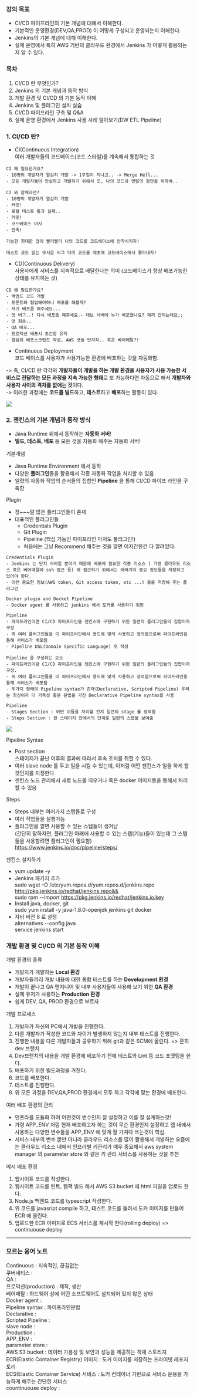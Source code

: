 ### 강의 목표
- CI/CD 파이프라인의 기본 개념에 대해서 이해한다.
- 기본적인 운영환경(DEV,QA,PROD) 이 어떻게 구성되고 운영되는지 이해한다.
- Jenkins의 기본 개념에 대해 이해한다.
- 실제 운영에서 특히 AWS 기반의 클라우드 환경에서 Jenkins 가 어떻게 활용되는지 알 수 있다.

### 목차
1. CI/CD 란 무엇인가?
2. Jenkins 의 기본 개념과 동작 방식
3. 개발 환경 및 CI/CD 의 기본 동작 이해
4. Jenkins 및 플러그인 설치 실습
5. CI/CD 파이프라인 구축 및 Q&A
6. 실제 운영 환경에서 Jenkins 사용 사례 알아보기(DW ETL Pipeline)   


### 1. CI/CD 란?
- CI(Continuous Integration)   
여러 개발자들의 코드베이스(코드 스타일)를 계속해서 통합하는 것
```
CI 왜 필요한가요?
- 10명의 개발자가 열심히 개발 -> 1주일이 지나고.. -> Merge Hell...
- 모든 개발자들이 안심하고 개발하기 위해서 또, 나의 코드와 멘탈의 평안을 위하여..

CI 와 함께라면?
- 10명의 개발자가 열심히 개발
- 커밋!
- 로컬 테스트 통과 실패..
- 커밋!
- 코드베이스 머지
- 만족!

가능한 최대한 많이 빨리빨리 나의 코드를 코드베이스에 안착시키자!

테스트 코드 없는 무서운 버그 더미 코드를 애초에 코드베이스에서 쫓아내자!
```

- CD(Continuous Delivery)   
사용자에게 서비스를 지속적으로 배달한다는 의미 (코드베이스가 항상 배포가능한 상태를 유지하는 것)

```
CD 왜 필요한가요?
- 백엔드 코드 개발
- 프론트와 협업해야하니 배포를 해볼까?
- 저기 배포좀 해주세요...
- 앗 버그..! 다시 배포좀 해주세요.- 데브 서버에 누가 배포했나요? 제꺼 안되는데요;;
- 앗 죄송..
- QA 배포...
- 프로덕션 배포시 초긴장 유지
- 열심히 배포스크립트 작성, AWS 코놀 만지작.. 혹은 베어메탈?!
```

- Continuous Deployment   
코드 베이스를 사용자가 사용가능한 환경에 배포하는 것을 자동화함.

-> 즉, CI/CD 란 각각의 **개발자들이 개발을 하는 개발 환경을 사용자가 사용 가능한 서비스로 전달하는 모든 과정을 지속 가능한 형태**로 또 가능하다면 자동으로 해서 **개발자와 사용자 사이의 격차를 없애는 것**이다.   
-> 이러한 과정에는 **코드를 빌드**하고, **테스트**하고 **배포**하는 활동이 있다.

<img src= "./img/Jenkins_1-1.png">

### 2. 젠킨스의 기본 개념과 동작 방식
- Java Runtime 위에서 동작하는 **자동화 서버**!
- **빌드, 테스트, 배포** 등 모든 것을 자동화 해주는 자동화 서버!   

기본개념
- Java Runtime Environment 에서 동작
- 다양한 **플러그인**들을 활용해서 각종 자동화 작업을 처리할 수 있음
- 일련의 자동화 작업의 순서들의 집합인 **Pipeline** 을 통해 CI/CD 파이프 라인을 구축함 

Plugin
- 정~~~말 많은 플러그인들이 존재
- 대표적인 플러그인들
  - Credentials Plugin
  - Git Plugin
  - Pipeline (핵심 기능인 파이프라인 마저도 플러그인!)
  - 처음에는 그냥 Recommend 해주는 것을 깔면 어지간한건 다 깔려있다.

```
Credentials Plugin
- Jenkins 는 단지 서버일 뿐이기 때문에 배포에 필요한 각종 리소스 ( 가령 클라우드 리소스 혹은 베어메탈에 ssh 접근 등) 에 접근하기 위해서는 여러가지 중요 정보들을 저장하고 있어야 한다.
- 이런 중요한 정보(AWS token, Git access token, etc ...) 들을 저장해 주는 플러그인

Docker plugin and Docket Pipeline
- Docker agent 를 사용하고 jenkins 에서 도커를 사용하기 위함

Pipeline
- 파이프라인이란 CI/CD 파이프라인을 젠킨스에 구현하기 위한 일련의 플러그인들의 집합이자 구성
- 즉 여러 플러그인들을 이 파이프라인에서 용도에 맞게 사용하고 정의함으로써 파이프라인을 통해 서비스가 배포됨
- Pipeline DSL(Domain Specific Language) 로 작성   

Pipeline 을 구성하는 요소
- 파이프라인이란 CI/CD 파이프라인을 젠킨스에 구현하기 위한 일련의 플러그인들의 집합이자 구성.
- 즉 여러 플러그인들을 이 파이프라인에서 용도에 맞게 사용하고 정의함으로써 파이프라인을 통해 서비스가 배포됨
- 두가지 형태의 Pipeline syntax가 존재(Declarative, Scripted Pipeline) 우리는 최신이자 더 가독성 좋은 문법을 가진 Declarative Pipeline syntax를 사용

Pipeline
- Stages Section : 어떤 이들을 처리할 건지 일련의 stage 를 정의함
- Steps Section : 한 스테이지 안에서의 단계로 일련의 스텝을 보여줌

```
<img src = "img/Jenkins_1-2.png">   

Pipeline Syntax   
- Post section   
스테이지가 끝난 이후의 결과에 따라서 후속 조치를 취할 수 있다.
- 여러 slave node 를 두고 일을 시킬 수 있는데, 이처럼 어떤 젠킨스가 일을 하게 할 것인지를 지정한다.
- 젠킨스 노드 관리에서 새로 노드를 띄우거나 혹은 docker 이미지등을 통해서 처리할 수 있음


Steps
- Steps 내부는 여러가지 스텝들로 구성
- 여러 작업들을 실행가능
-  플러그인을 깔면 사용할 수 있는 스텝들이 생겨남   
(간단히 말하자면, 플러그인 아래에 사용할 수 있는 스텝(기능)들이 있는데 그 스텝들을 사용할려면 플러그인이 필요함)
https://www.jenkins.io/doc/pipeline/steps/

젠킨스 설치하기
- yum update -y
- Jenkins 패키지 추가   
  sudo wget -O /etc/yum.repos.d/yum.repos.d/jenkins.repo http://pkg.jenkins.io/redhat/jenkins.repo&&   
  sudo rpm --import https://pkg.jenkins.io/redhat/jenkins.io.key   
- Install java, docker, git   
  sudo yum install -y java-1.8.0-openjdk jenkins git docker   
- 자바 버전 8 로 설정   
alternatives --config java   
service jenkins start

### 개발 환경 및 CI/CD 의 기본 동작 이해
개발 환경의 종류
- 개발자가 개발하는 **Local 환경**
- 개발자들끼리 개발 내용에 대한 통합 테스트를 하는 **Development 환경**
- 개발이 끝나고 QA 엔지니어 및 내부 사용자들이 사용해 보기 위한 **QA 환경**
- 실제 유저가 사용하는 **Production 환경**
- 쉽게 DEV, QA, PROD 환경으로 부르자

개발 프로세스   
1. 개발자가 자신의 PC에서 개발을 진행한다.
2. 다른 개발자가 작성한 코드와 차이가 발생하지 않는지 내부 테스트를 진행한다.
3. 진행한 내용을 다른 개발자들과 공유하기 위해 git과 같은 SCM에 올린다. => 흔히 dev 브랜치
4. Dev브랜치의 내용을 개발 환경에 배포하기 전에 테스트와 Lint 등 코드 포맷팅을 한다.
5. 배포하기 위한 빌드과정을 거친다.
6. 코드를 배포한다.
7. 테스트를 진행한다.
8. 위 모든 과정을 DEV,QA,PROD 환경에서 모두 하고 각각에 맞는 환경에 배포한다.

여러 배포 환경의 관리
- 인프라를 모듈화 하여 어떤것이 변수인지 잘 설정하고 이를 잘 설계하는것!
- 가령 APP_ENV 처럼 현재 배포하고자 하는 것이 무슨 환경인지 설정하고 앱 내에서 사용하는 다양한 변수들을 APP_ENV 에 맞게 잘 가져다 쓰는것이 핵심.
- 서비스 내부의 변수 뿐만 아니라 클라우드 리소스를 많이 활용해서 개발하는 요즘에는 클라우드 리소스 내에서 인프라별 키관리가 매우 중요해서 aws system manager 의 parameter store 와 같은 키 관리 서비스를 사용하는 것을 추천

예시 배포 환경
1. 웹사이트 코드를 작성한다.
2. 웹사이트 코드를 린트, 웹팩 빌드 해서 AWS S3 bucket 에 html 파일을 업로드 한다.
3. Node.js 백엔드 코드를 typescript 작성한다.
4. 위 코드를 javasript compile 하고, 테스트 코드를 돌려서 도커 이미지를 만들어 ECR 에 올린다.
5. 업로드한 ECR 이미지로 ECS 서비스를 재시작 한다(rolling deploy) => continuouse deploy


---
### 모르는 용어 노트   
Continuous : 지속적인, 끊김없는   
쿠버네티스 :    
QA :   
프로덕션(production) : 제작, 생산  
베어메탈 : 하드웨어 상에 어떤 소프트웨어도 설치되어 있지 않은 상태  
Docker agent :  
Pipeline syntax : 파이프라인문법    
Declarative :    
Scripted Pipeline :    
slave node :   
Production :   
APP_ENV :   
parameter store :   
AWS S3 bucket : 데이터 가용성 및 보안과 성능을 제공하는 객체 스토리지   
ECR(Elastic Container Registry) 이미지 : 도커 이미지를 저장하는 프라이빗 레포지토리     
ECS(Elastic Container Service) 서비스 : 도커 컨테이너 기반으로 서비스 운용을 가능하게 해주는 간단한 서비스   
countinuouse deploy :   